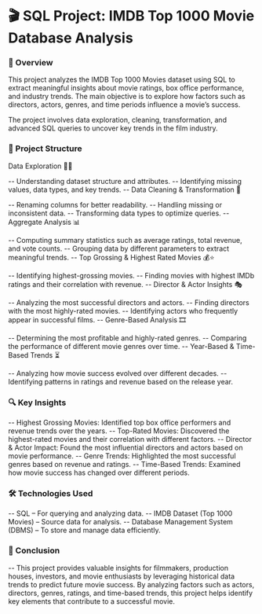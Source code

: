# 🎬 SQL Project: IMDB Top 1000 Movie Database Analysis
### 📌 Overview
This project analyzes the IMDB Top 1000 Movies dataset using SQL to extract meaningful insights about movie ratings, box office performance, and industry trends. The main objective is to explore how factors such as directors, actors, genres, and time periods influence a movie’s success.

The project involves data exploration, cleaning, transformation, and advanced SQL queries to uncover key trends in the film industry.

### 📂 Project Structure
Data Exploration 🕵️‍♂️

-- Understanding dataset structure and attributes.
-- Identifying missing values, data types, and key trends.
-- Data Cleaning & Transformation 🧼

-- Renaming columns for better readability.
-- Handling missing or inconsistent data.
-- Transforming data types to optimize queries.
-- Aggregate Analysis 📊

-- Computing summary statistics such as average ratings, total revenue, and vote counts.
-- Grouping data by different parameters to extract meaningful trends.
-- Top Grossing & Highest Rated Movies 💰⭐

-- Identifying highest-grossing movies.
-- Finding movies with highest IMDb ratings and their correlation with revenue.
-- Director & Actor Insights 🎭

-- Analyzing the most successful directors and actors.
-- Finding directors with the most highly-rated movies.
-- Identifying actors who frequently appear in successful films.
-- Genre-Based Analysis 🎞️

-- Determining the most profitable and highly-rated genres.
-- Comparing the performance of different movie genres over time.
-- Year-Based & Time-Based Trends ⏳

-- Analyzing how movie success evolved over different decades.
-- Identifying patterns in ratings and revenue based on the release year.

### 🔍 Key Insights
-- Highest Grossing Movies: Identified top box office performers and revenue trends over the years.
-- Top-Rated Movies: Discovered the highest-rated movies and their correlation with different factors.
-- Director & Actor Impact: Found the most influential directors and actors based on movie performance.
-- Genre Trends: Highlighted the most successful genres based on revenue and ratings.
-- Time-Based Trends: Examined how movie success has changed over different periods.

### 🛠️ Technologies Used
-- SQL – For querying and analyzing data.
-- IMDB Dataset (Top 1000 Movies) – Source data for analysis.
-- Database Management System (DBMS) – To store and manage data efficiently.

### 📌 Conclusion
-- This project provides valuable insights for filmmakers, production houses, investors, and movie enthusiasts by leveraging historical data trends to predict future movie success. 
By analyzing factors such as actors, directors, genres, ratings, and time-based trends, this project helps identify key elements that contribute to a successful movie.

